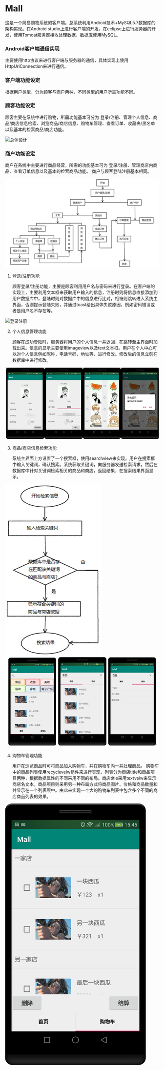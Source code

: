 # Mall
这是一个简易购物系统的客户端。总系统利用Android技术+MySQL5.7数据库的架构实现。在Android studio上进行客户端的开发，在eclipse上进行服务器的开发，使用Tomcat服务器接收处理数据，数据库使用MySQL。


### Android客户端通信实现
主要使用http协议来进行客户端与服务器的通信，具体实现上使用HttpUrlConnection来进行通信。

### 客户端功能设定
根据用户类型，分为顾客与商户两种，不同类型的用户所需功能不同。

### 顾客功能设定
顾客主要在系统中进行购物，所需功能基本可分为 登录/注册、管理个人信息、商品/商店信息检索、浏览商品/商店信息、购物车管理、查看订单、收藏夹/黑名单以及基本的检索商品/商店功能。

![总体设计](http://www.life.uestc.edu.cn/dfiles/21835/static/img/logo.png)

### 商户功能设定
商户在系统中主要进行商品经营，所需的功能基本可为 登录/注册、管理商店内商品、查看订单信息以及基本的检索商品功能。
商户与顾客登陆注册基本相同。

![商户基本需求](sample/系统总体设计.png)

1. 登录/注册功能

    顾客登录/注册功能，主要是顾客利用用户名与密码来进行登录。在客户端的实现上，主要利用文本框来获取用户输入的信息，注册时则将信息直接添加到用户数据库中，登陆时则对数据库中的信息进行比对，相符则跳转进入系统主界面，否则提示登陆失败，并通过toast给出具体失败原因，例如密码错误或者是用户名不存在等。

![登录注册](sample/登录注册界面.png)

2. 个人信息管理功能

    顾客在成功登陆时，服务器将用户的个人信息一并返回，在跳转至主界面时加载出来。信息的显示主要使用imageview以及text文本框。用户在个人中心可以对个人信息例如昵称，电话号码，地址等，进行修改。修改后的信息立刻在数据库中进行修改。

![个人信息](sample/修改信息界面.png)

3. 商品/商店信息检索功能

    系统主界面上方设置了一个搜索框，使用searchview来实现。用户在搜索框中输入关键词，确认搜索。系统获取关键词，向服务器发送检索请求，然后在数据库中针对关键词检索相关的商品和商店，返回结果，在搜索结果界面显示。
    
![检索](sample/检索流程设计.png)
![检索界面](sample/检索.png)

4. 购物车管理功能

    用户在浏览商品时可将商品加入购物车，并在购物车内一并处理商品。
    购物车中的商品列表使用recycleveiw组件来进行实现，列表分为商店title和商品项目两种，根据数据属性的不同采用不同的布局。商店title采用textveiw来显示商店名文本，商品项目则采用另一种布局方式将商品图片、价格和商品数量和并显示在一个列表项中。由此来实现一个大的购物车列表中包含多个不同的商店商品列表的效果。
    
![购物车](sample/购物车界面设计.png)
